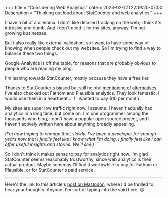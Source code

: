+++
title = "Considering Web Analytics"
date  = 2023-02-12T22:19:20-07:00
Description = "Thinking out loud about StatCounter and web analytics."
+++

I have a bit of a dilemma. I don't like detailed tracking on the web; I think it's intrusive and dumb. And I don't need it for my sites, anyway. I'm not growing businesses.

But I also really like external validation, so I want to have some way of knowing when people check out my websites. So I'm trying to find a way to balance these two things.

<!--more-->

Google Analytics is off the table, for reasons that are probably obvious to people who are reading my blog.

I'm leaning towards StatCounter, mostly because they have a free tier.

Thanks to StatCounter's biased but still helpful [mentioning of alternatives][Alternatives], I've also checked out Fathom and Plausible analytics. They look fantastic. I would use them in a heartbeat... if I wanted to pay $10 per month.

[Alternatives]: https://statcounter.com/google-analytics-alternatives

My sites are super low traffic right now. I assume. I haven't actually had analytics in a long time, but come on. I'm one programmer among the thousands who blog, I don't have a popular open source project, and I haven't actively written here about anything broadly appealing.

*(I'm now hoping to change that, slowly. I've been a developer for enough years now that I finally feel like I know what I'm doing. I finally feel like I can offer useful insights and stories. We'll see.)*

So I don't think it makes sense to pay for analytics right now. I'm glad StatCounter seems reasonably trustworthy, since web analytics is their actual product. Maybe someday I'll find it worthwhile to pay for Fathom or Plausible, or for StatCounter's paid service.

-----

Here's the link to this article's [post on Mastodon][post], where I'd be thrilled to hear your thoughts. Anyone. I'm sort of typing into the void here. 😄

[post]: https://mas.to/@tylermumford/109856014956145361